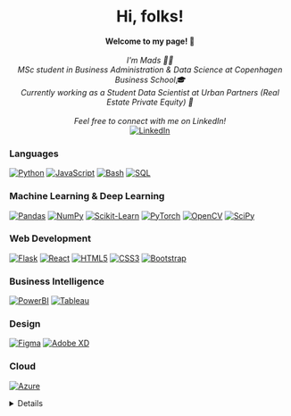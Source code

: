 <h1 align="center">Hi, folks!</h1>

<p align="center">
    <b>Welcome to my page! 🙌</b><br><br>
    <i>
        I'm Mads 🧑‍💻<br>
        MSc student in Business Administration & Data Science at Copenhagen Business School🎓<br>
        Currently working as a Student Data Scientist at Urban Partners (Real Estate Private Equity) 🌱<br>
    </i><br>
    <i>Feel free to connect with me on LinkedIn!</i>
    <br>
    <a href="https://www.linkedin.com/in/hvidbergm">
        <img src="https://img.shields.io/badge/LinkedIn-blue?style=flat-square&logo=linkedin" alt="LinkedIn">
    </a>


</p>

### Languages
[![Python](https://img.shields.io/badge/python-black?style=for-the-badge&logo=python)](https://github.com/hvidbergm)
[![JavaScript](https://img.shields.io/badge/javascript-black?style=for-the-badge&logo=javascript)](https://github.com/hvidbergm)
[![Bash](https://img.shields.io/badge/bash-black?style=for-the-badge&logo=gnu-bash&logoColor=white)](https://github.com/hvidbergm)
[![SQL](https://img.shields.io/badge/sql-black?style=for-the-badge&logo=mysql)](https://github.com/hvidbergm)

### Machine Learning & Deep Learning
[![Pandas](https://img.shields.io/badge/pandas-black?style=for-the-badge&logo=pandas)](https://github.com/hvidbergm)
[![NumPy](https://img.shields.io/badge/numpy-black?style=for-the-badge&logo=numpy)](https://github.com/hvidbergm)
[![Scikit-Learn](https://img.shields.io/badge/scikit--learn-black?style=for-the-badge&logo=scikit-learn)](https://github.com/hvidbergm)
[![PyTorch](https://img.shields.io/badge/PyTorch-black?style=for-the-badge&logo=PyTorch)](https://github.com/hvidbergm)
[![OpenCV](https://img.shields.io/badge/OpenCV-black?style=for-the-badge&logo=OpenCV)](https://github.com/hvidbergm)
[![SciPy](https://img.shields.io/badge/SciPy-black?style=for-the-badge&logo=scipy)](https://github.com/hvidbergm)

### Web Development
[![Flask](https://img.shields.io/badge/flask-black?style=for-the-badge&logo=flask)](https://github.com/hvidbergm)
[![React](https://img.shields.io/badge/react-black?style=for-the-badge&logo=react)](https://github.com/hvidbergm)
[![HTML5](https://img.shields.io/badge/html5-black?style=for-the-badge&logo=html5)](https://github.com/hvidbergm)
[![CSS3](https://img.shields.io/badge/css3-black?style=for-the-badge&logo=css3)](https://github.com/hvidbergm)
[![Bootstrap](https://img.shields.io/badge/Bootstrap-black?style=for-the-badge&logo=Bootstrap)](https://github.com/hvidbergm)

### Business Intelligence
[![PowerBI](https://img.shields.io/badge/powerbi-black?style=for-the-badge&logo=powerbi)](https://github.com/hvidbergm)
[![Tableau](https://img.shields.io/badge/Tableau-black?style=for-the-badge&logo=Tableau)](https://github.com/hvidbergm)

### Design
[![Figma](https://img.shields.io/badge/figma-black?style=for-the-badge&logo=figma)](https://github.com/hvidbergm)
[![Adobe XD](https://img.shields.io/badge/adobexd-black?style=for-the-badge&logo=adobexd)](https://github.com/hvidbergm)

### Cloud
[![Azure](https://img.shields.io/badge/azure-black?style=for-the-badge&logo=microsoftazure)](https://github.com/hvidbergm)

<details>
<p align="center">
  <a href="https://github.com/hvidbergm">
    <img src="http://github-profile-summary-cards.vercel.app/api/cards/profile-details?username=hvidbergm&theme=transparent" />
  </a>
  <a href="https://github.com/hvidbergm">
    <img src="https://github-readme-streak-stats.herokuapp.com/?user=hvidbergm&hide_border=true&card_width=338&theme=transparent" />
  </a>
  <a href="https://github.com/hvidbergm">
    <img src="http://github-profile-summary-cards.vercel.app/api/cards/stats?username=hvidbergm&theme=transparent" />
  </a>
  <a href="https://github.com/hvidbergm">
    <img src="https://github-readme-stats.vercel.app/api/top-langs/?username=hvidbergm&langs_count=10&exclude_repo=&hide=jupyter%20notebook,vim%20script,cmake,makefile,batchfile,emacs%20lisp,css,html&layout=default&card_width=699&hide_border=true&theme=transparent" />
  </a>
</p>
</details>

